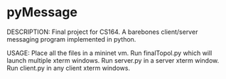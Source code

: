 # pyMessage
DESCRIPTION:
Final project for CS164.
A barebones client/server messaging program implemented in python.

USAGE:
Place all the files in a mininet vm.
Run finalTopol.py which will launch multiple xterm windows.
Run server.py in a server xterm window.
Run client.py in any client xterm windows.
